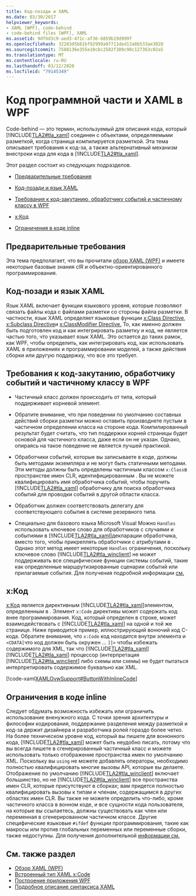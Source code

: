 ```yaml
---
title: Код-позади и XAML
ms.date: 03/30/2017
helpviewer_keywords:
- XAML [WPF], code-behind
- code-behind files [WPF], XAML
ms.assetid: 9df6d3c9-aed3-471c-af36-6859b19d999f
ms.openlocfilehash: 32283d5b81bf92999a97711ded13a8b533ae3028
ms.sourcegitcommit: 7588136e355e10cbc2582f389c90c127363c02a5
ms.translationtype: MT
ms.contentlocale: ru-RU
ms.lasthandoff: 03/12/2020
ms.locfileid: "79145349"
---
```

# <a name="code-behind-and-xaml-in-wpf"></a>Код программной части и XAML в WPF
<a name="introduction"></a>Code-behind — это термин, используемый для описания кода, который [!INCLUDE[TLA2#tla_xaml](../../../../includes/tla2sharptla-xaml-md.md)] соединен с объектами, определяемыми разметкой, когда страница компилируется разметкой. Эта тема описывает требования к код-за, а также альтернативный механизм внестроки кода для кода в [!INCLUDE[TLA2#tla_xaml](../../../../includes/tla2sharptla-xaml-md.md)].  
  
 Этот раздел состоит из следующих подразделов.  
  
- [Предварительные требования](#Prerequisites)  
  
- [Код-позади и язык XAML](#codebehind_and_the_xaml_language)  
  
- [Требования к код-закутанию, обработчику событий и частичному классу в WPF](#Code_behind__Event_Handler__and_Partial_Class)  
  
- [x:Код](#x_Code)  
  
- [Ограничения в коде inline](#Inline_Code_Limitations)  
  
<a name="Prerequisites"></a>
## <a name="prerequisites"></a>Предварительные требования  
 Эта тема предполагает, что вы прочитали [обзор XAML (WPF)](../../../desktop-wpf/fundamentals/xaml.md) и имеете некоторые базовые знания clR и объектно-ориентированного программирования.  
  
<a name="codebehind_and_the_xaml_language"></a>
## <a name="code-behind-and-the-xaml-language"></a>Код-позади и язык XAML  
 Язык XAML включает функции языкового уровня, которые позволяют связать файлы кода с файлами разметки со стороны файла разметки. В частности, язык XAML определяет языковые функции [x:Class Directive,](../../../desktop-wpf/xaml-services/xclass-directive.md) [x:Subclass Directive](../../../desktop-wpf/xaml-services/xsubclass-directive.md)и [x:ClassModifier Directive.](../../../desktop-wpf/xaml-services/xclassmodifier-directive.md) То, как именно должен быть подготовлен код и как интегрировать разметку и код, не является частью того, что указывает язык XAML. Это остается до таких рамок, как WPF, чтобы определить, как интегрировать код, как использовать XAML в приложениях и программировании моделей, а также действия сборки или другую поддержку, что все это требует.  
  
<a name="Code_behind__Event_Handler__and_Partial_Class"></a>
## <a name="code-behind-event-handler-and-partial-class-requirements-in-wpf"></a>Требования к код-закутанию, обработчику событий и частичному классу в WPF  
  
- Частичный класс должен происходить от типа, который поддерживает корневой элемент.  
  
- Обратите внимание, что при поведении по умолчанию составных действий сборки разметки можно оставить производнете пустым в частичном определении класса на стороне кода. Компилированный результат будет считать, что тип поддержки корней страницы будет основой для частичного класса, даже если он не указан. Однако, опираясь на такое поведение не является лучшей практикой.  
  
- Обработчики событий, которые вы записываете в коде, должны быть методами экземпляра и не могут быть статичными методами. Эти методы должны быть определены частичным классом `x:Class`в пространстве имен CLR, идентифицированным . Вы не можете квалифицировать имя обработчика событий, чтобы поручить [!INCLUDE[TLA2#tla_xaml](../../../../includes/tla2sharptla-xaml-md.md)] обработчику для поиска обработчика событий для проводки событий в другой области класса.  
  
- Обработчик должен соответствовать делегату для соответствующего события в системе резервного типа.  
  
- Специально для базового языка Microsoft Visual Можно `Handles` использовать ключевое слово для обработчиков с случаями и событиями в [!INCLUDE[TLA2#tla_xaml](../../../../includes/tla2sharptla-xaml-md.md)]декларации обработчика, вместо того, чтобы прикреплять обработчики с атрибутами в . Однако этот метод имеет некоторые `Handles` ограничения, поскольку ключевое слово [!INCLUDE[TLA2#tla_winclient](../../../../includes/tla2sharptla-winclient-md.md)] не может поддерживать все специфические функции системы событий, такие как определенные маршрутизированные сценарии событий или прилагаемые события. Для получения подробной информации [см.](visual-basic-and-wpf-event-handling.md)  
  
<a name="x_Code"></a>
## <a name="xcode"></a>x:Код  
 [x:Код](../../../desktop-wpf/xaml-services/xcode-intrinsic-xaml-type.md) является директивным [!INCLUDE[TLA2#tla_xaml](../../../../includes/tla2sharptla-xaml-md.md)]элементом, определенным в . Элемент `x:Code` директивы может содержать код внее программирования. Код, который определен в строке, может взаимодействовать с [!INCLUDE[TLA2#tla_xaml](../../../../includes/tla2sharptla-xaml-md.md)] на одной и той же странице. Ниже приводится пример, иллюстрирующий вонючий код C-кода. Обратите внимание, что `x:Code` код находится внутри элемента и `<CDATA[`что код должен быть окружен ... `]]>` чтобы избежать содержимого для XML, так что [!INCLUDE[TLA2#tla_xaml](../../../../includes/tla2sharptla-xaml-md.md)] [!INCLUDE[TLA2#tla_xaml](../../../../includes/tla2sharptla-xaml-md.md)] процессор (интерпретация [!INCLUDE[TLA2#tla_winclient](../../../../includes/tla2sharptla-winclient-md.md)] либо схемы или схемы) не будет пытаться интерпретировать содержимое буквально как XML.  
  
 [!code-xaml[XAMLOvwSupport#ButtonWithInlineCode](~/samples/snippets/csharp/VS_Snippets_Wpf/XAMLOvwSupport/CSharp/page4.xaml#buttonwithinlinecode)]  
  
<a name="Inline_Code_Limitations"></a>
## <a name="inline-code-limitations"></a>Ограничения в коде inline  
 Следует обдумать возможность избежать или ограничить использование вненужного кода. С точки зрения архитектуры и философии кодирования, поддержание разделения между разметкой и код-за держит дизайнера и разработчика ролей гораздо более четко. На более техническом уровне код, который вы пишете для вонюнного кода, [!INCLUDE[TLA2#tla_xaml](../../../../includes/tla2sharptla-xaml-md.md)] может быть неудобно писать, потому что вы всегда пишете в сгенерированный частичный класс и можете использовать только отображение пространства имен по умолчанию XML. Поскольку вы `using` не можете добавлять операторы, необходимо полностью квалифицировать многие вызовы API, которые вы делаете. Отображение по умолчанию [!INCLUDE[TLA2#tla_winclient](../../../../includes/tla2sharptla-winclient-md.md)] включает большинство, но не [!INCLUDE[TLA2#tla_winclient](../../../../includes/tla2sharptla-winclient-md.md)] все пространства имен CLR, которые присутствуют в сборках; вам придется полностью квалифицировать вызовы к типам и членам, содержащимся в других областях имен CLR. Вы также не можете определить что-либо, кроме частичного класса в вонном коде, и все сущности кода пользователя, на которые вы ссылаетесь, должны существовать как член или переменная в сгенерированном частичном классе. Другие специфические языковые `#ifdef` функции программирования, такие как макросы или против глобальных переменных или переменные сборки, также недоступны. Для получения дополнительной [информации см.](../../../desktop-wpf/xaml-services/xcode-intrinsic-xaml-type.md)  
  
## <a name="see-also"></a>См. также раздел

- [Обзор XAML (WPF)](../../../desktop-wpf/fundamentals/xaml.md)
- [Встроенный тип XAML x:Code](../../../desktop-wpf/xaml-services/xcode-intrinsic-xaml-type.md)
- [Построение приложения WPF](../app-development/building-a-wpf-application-wpf.md)
- [Подробное описание синтаксиса XAML](xaml-syntax-in-detail.md)
